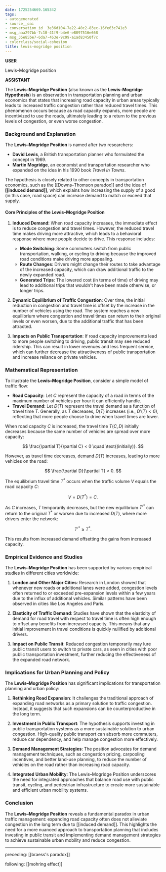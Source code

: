```yaml
---
date: 1725254669.165342
tags:
- autogenerated
- source__oai
- conversation_id__3e36d104-7a22-40c2-83ec-16fe63c741e3
- msg_aaa297bb-7c10-41f9-b4e6-e8097516e668
- msg_35e85be7-6da7-463e-9c99-a1ad83450f7c
- colorclass/social-cohesion
title: lewis–mogridge position
---
```


**USER**

Lewis–Mogridge position


**ASSISTANT**

The **Lewis–Mogridge Position** (also known as the **Lewis–Mogridge Hypothesis**) is an observation in transportation planning and urban economics that states that increasing road capacity in urban areas typically leads to increased traffic congestion rather than reduced travel times. This phenomenon occurs because as road capacity expands, more people are incentivized to use the roads, ultimately leading to a return to the previous levels of congestion, or even worse congestion.

### Background and Explanation

The **Lewis–Mogridge Position** is named after two researchers:

- **David Lewis**, a British transportation planner who formulated the concept in 1969.
- **Martin Mogridge**, an economist and transportation researcher who expanded on the idea in his 1990 book *Travel in Towns*.

The hypothesis is closely related to other concepts in transportation economics, such as the [[Downs–Thomson paradox]] and the idea of **[[induced demand]]**, which explains how increasing the supply of a good (in this case, road space) can increase demand to match or exceed that supply.

#### Core Principles of the Lewis–Mogridge Position

1. **Induced Demand**: When road capacity increases, the immediate effect is to reduce congestion and travel times. However, the reduced travel time makes driving more attractive, which leads to a behavioral response where more people decide to drive. This response includes:
   - **Mode Switching**: Some commuters switch from public transportation, walking, or cycling to driving because the improved road conditions make driving more appealing.
   - **Route Changes**: Drivers might change their routes to take advantage of the increased capacity, which can draw additional traffic to the newly expanded road.
   - **Generated Trips**: The lowered cost (in terms of time) of driving may lead to additional trips that wouldn't have been made otherwise, or longer trips.

2. **Dynamic Equilibrium of Traffic Congestion**: Over time, the initial reduction in congestion and travel time is offset by the increase in the number of vehicles using the road. The system reaches a new equilibrium where congestion and travel times can return to their original levels or even worsen, due to the additional traffic that has been attracted.

3. **Impacts on Public Transportation**: If road capacity improvements lead to more people switching to driving, public transit may see reduced ridership. This can result in lower revenues and less frequent service, which can further decrease the attractiveness of public transportation and increase reliance on private vehicles.

### Mathematical Representation

To illustrate the **Lewis–Mogridge Position**, consider a simple model of traffic flow:

- **Road Capacity**: Let $C$ represent the capacity of a road in terms of the maximum number of vehicles per hour it can efficiently handle.
- **Travel Demand**: Let $D(T)$ represent the travel demand as a function of travel time $T$. Generally, as $T$ decreases, $D(T)$ increases (i.e., $D'(T) < 0$), reflecting that more people choose to drive when travel times are lower.

When road capacity $C$ is increased, the travel time $T(C, D)$ initially decreases because the same number of vehicles are spread over more capacity:

$$
\frac{\partial T}{\partial C} < 0 \quad \text{(initially)}.
$$

However, as travel time decreases, demand $D(T)$ increases, leading to more vehicles on the road:

$$
\frac{\partial D}{\partial T} < 0.
$$

The equilibrium travel time $T^*$ occurs when the traffic volume $V$ equals the road capacity $C$:

$$
V = D(T^*) = C.
$$

As $C$ increases, $T$ temporarily decreases, but the new equilibrium $T'^*$ can return to the original $T^*$ or worsen due to increased $D(T)$, where more drivers enter the network:

$$
T'^* \geq T^*.
$$

This results from increased demand offsetting the gains from increased capacity.

### Empirical Evidence and Studies

The **Lewis–Mogridge Position** has been supported by various empirical studies in different cities worldwide:

1. **London and Other Major Cities**: Research in London showed that whenever new roads or additional lanes were added, congestion levels often returned to or exceeded pre-expansion levels within a few years due to the influx of additional vehicles. Similar patterns have been observed in cities like Los Angeles and Paris.

2. **Elasticity of Traffic Demand**: Studies have shown that the elasticity of demand for road travel with respect to travel time is often high enough to offset any benefits from increased capacity. This means that any initial improvement in travel conditions is quickly nullified by additional drivers.

3. **Impact on Public Transit**: Reduced congestion temporarily may lure public transit users to switch to private cars, as seen in cities with poor public transportation investment, further reducing the effectiveness of the expanded road network.

### Implications for Urban Planning and Policy

The **Lewis–Mogridge Position** has significant implications for transportation planning and urban policy:

1. **Rethinking Road Expansion**: It challenges the traditional approach of expanding road networks as a primary solution to traffic congestion. Instead, it suggests that such expansions can be counterproductive in the long term.

2. **Investment in Public Transport**: The hypothesis supports investing in public transportation systems as a more sustainable solution to urban congestion. High-quality public transport can absorb more commuters, reduce car dependency, and help manage congestion more effectively.

3. **Demand Management Strategies**: The position advocates for demand management techniques, such as congestion pricing, carpooling incentives, and better land-use planning, to reduce the number of vehicles on the road rather than increasing road capacity.

4. **Integrated Urban Mobility**: The Lewis–Mogridge Position underscores the need for integrated approaches that balance road use with public transit, cycling, and pedestrian infrastructure to create more sustainable and efficient urban mobility systems.

### Conclusion

The **Lewis–Mogridge Position** reveals a fundamental paradox in urban traffic management: expanding road capacity often does not alleviate congestion in the long term due to [[induced demand]]. This highlights the need for a more nuanced approach to transportation planning that includes investing in public transit and implementing demand management strategies to achieve sustainable urban mobility and reduce congestion.


---

preceding: [[braess's paradox]]  


following: [[mohring effect]]